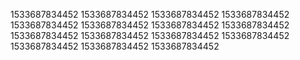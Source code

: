 1533687834452
1533687834452
1533687834452
1533687834452
1533687834452
1533687834452
1533687834452
1533687834452
1533687834452
1533687834452
1533687834452
1533687834452
1533687834452
1533687834452
1533687834452